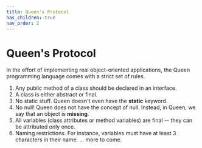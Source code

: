 ```yaml
---
title: Queen's Protocol
has_children: true
nav_order: 2
---
```


# Queen's Protocol

In the effort of implementing real object-oriented applications, the Queen programming language comes with a strict set of rules.

1. Any public method of a class should be declared in an interface.
2. A class is either abstract or final.
3. No static stuff. Queen doesn't even have the **static** keyword.
4. No null! Queen does not have the concept of null. Instead, in Queen, we say that an object is **missing**. 
5. All variables (class attributes or method variables) are final -- they can be attributed only once.
6. Naming restrictions. For instance, variables must have at least 3 characters in their name.
... more to come.
